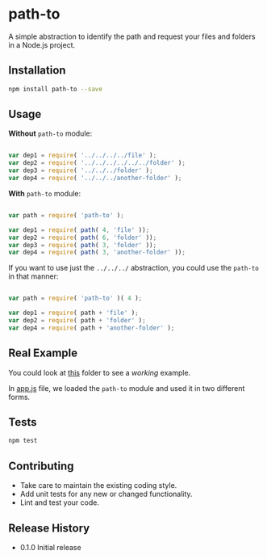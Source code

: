 # path-to

A simple abstraction to identify the path and request your files and folders in a Node.js project.

## Installation

```sh
npm install path-to --save
```

## Usage

**Without** `path-to` module:

```js

var dep1 = require( '../../../../file' );
var dep2 = require( '../../../../../../folder' );
var dep3 = require( '../../../folder' );
var dep4 = require( '../../../another-folder' );

```

**With** `path-to` module:

```js

var path = require( 'path-to' );

var dep1 = require( path( 4, 'file' ));
var dep2 = require( path( 6, 'folder' ));
var dep3 = require( path( 3, 'folder' ));
var dep4 = require( path( 3, 'another-folder' ));

```

If you want to use just the `../../../` abstraction, you could use the `path-to` in that manner:

```js

var path = require( 'path-to' )( 4 );

var dep1 = require( path + 'file' );
var dep2 = require( path + 'folder' );
var dep4 = require( path + 'another-folder' );

```

## Real Example

You could look at [this](https://github.com/ericdouglas/labs/tree/master/nodejs/practice/006) folder to see a *working* example.

In [app.js](https://github.com/ericdouglas/labs/blob/master/nodejs/practice/006/some/folder/here/app.js) file, we loaded the `path-to` module and used it in two different forms.

## Tests

```sh
npm test
```

## Contributing

* Take care to maintain the existing coding style.
* Add unit tests for any new or changed functionality. 
* Lint and test your code.

## Release History

* 0.1.0 Initial release
